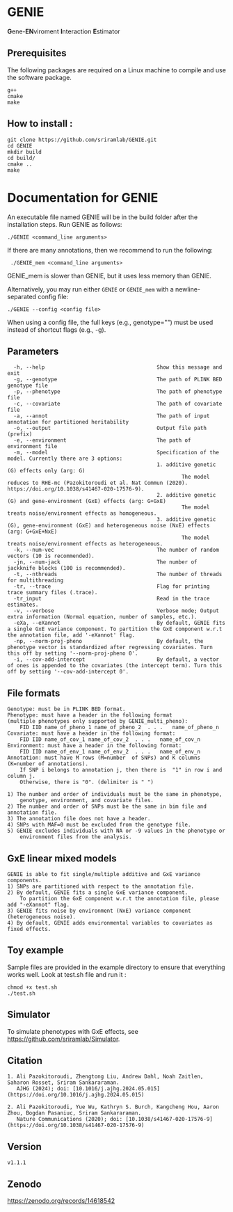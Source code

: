 # GENIE
**G**ene-**EN**viroment **I**nteraction **E**stimator

## Prerequisites
The following packages are required on a Linux machine to compile and use the software package.
```
g++
cmake
make
```

## How to install :

```
git clone https://github.com/sriramlab/GENIE.git
cd GENIE
mkdir build
cd build/
cmake ..
make
```

# Documentation for GENIE
An executable file named GENIE will be in the build folder after the installation steps. Run GENIE as follows:
 ```
 ./GENIE <command_line arguments>
```
If there are many annotations, then we recommend to run the following: 
```
 ./GENIE_mem <command_line arguments>
```
GENIE_mem is slower than GENIE, but it uses less memory than GENIE.

Alternatively, you may run either ```GENIE``` or ```GENIE_mem``` with a newline-separated config file:
```
./GENIE --config <config file>
```
When using a config file, the full keys (e.g., genotype="") must be used instead of shortcut flags (e.g., -g).

## Parameters

```
  -h, --help                                    Show this message and exit
  -g, --genotype                                The path of PLINK BED genotype file
  -p, --phenotype                               The path of phenotype file
  -c, --covariate                               The path of covariate file
  -a, --annot                                   The path of input annotation for partitioned heritability
  -o, --output                                  Output file path (prefix)
  -e, --environment                             The path of environment file
  -m, --model                                   Specification of the model. Currently there are 3 options:
                                                1. additive genetic (G) effects only (arg: G)
                                                        The model reduces to RHE-mc (Pazokitoroudi et al. Nat Commun (2020). https://doi.org/10.1038/s41467-020-17576-9).
                                                2. additive genetic (G) and gene-environment (GxE) effects (arg: G+GxE)
                                                        The model treats noise/environment effects as homogeneous.
                                                3. additive genetic (G), gene-environment (GxE) and heterogeneous noise (NxE) effects (arg: G+GxE+NxE)
                                                        The model treats noise/environment effects as heterogeneous.
  -k, --num-vec                                 The number of random vectors (10 is recommended).
  -jn, --num-jack                               The number of jackknife blocks (100 is recommended).
  -t, --nthreads                                The number of threads for multithreading
  -tr, --trace                                  Flag for printing trace summary files (.trace).
  -tr_input                                     Read in the trace estimates.
  -v, --verbose                                 Verbose mode; Output extra information (Normal equation, number of samples, etc.).
  -eXa, --eXannot                               By default, GENIE fits a single GxE variance component. To partition the GxE component w.r.t the annotation file, add '-eXannot' flag.
  -np, --norm-proj-pheno                        By default, the phenotype vector is standardized after regressing covariates. Turn this off by setting '--norm-proj-pheno 0'.
  -i, --cov-add-intercept                       By default, a vector of ones is appended to the covariates (the intercept term). Turn this off by setting '--cov-add-intercept 0'.

```
## File formats
```
Genotype: must be in PLINK BED format.
Phenotype: must have a header in the following format 
(multiple phenotypes only supported by GENIE_multi_pheno): 
    FID IID name_of_pheno_1 name_of_pheno_2  . . .   name_of_pheno_n
Covariate: must have a header in the following format: 
    FID IID name_of_cov_1 name_of_cov_2  . . .   name_of_cov_n
Environment: must have a header in the following format: 
    FID IID name_of_env_1 name_of_env_2  . . .   name_of_env_n
Annotation: must have M rows (M=number  of SNPs) and K columns (K=number of annotations).
    If SNP i belongs to annotation j, then there is  "1" in row i and column j.
    Otherwise, there is "0". (delimiter is " ")

1) The number and order of individuals must be the same in phenotype, 
    genotype, environment, and covariate files.
2) The number and order of SNPs must be the same in bim file and annotation file.
3) The annotation file does not have a header. 
4) SNPs with MAF=0 must be excluded from the genotype file.
5) GENIE excludes individuals with NA or -9 values in the phenotype or 
    environment files from the analysis.
```

## GxE linear mixed models
```
GENIE is able to fit single/multiple additive and GxE variance components. 
1) SNPs are partitioned with respect to the annotation file.
2) By default, GENIE fits a single GxE variance component. 
    To partition the GxE component w.r.t the annotation file, please add "-eXannot" flag.
3) GENIE fits noise by environment (NxE) variance component (heterogeneous noise).
4) By default, GENIE adds environmental variables to covariates as fixed effects.
```

## Toy example 
Sample files are provided in the example directory to ensure that everything works well. 
Look at test.sh file and run it  :
```
chmod +x test.sh
./test.sh
```

## Simulator
To simulate phenotypes with GxE effects, see https://github.com/sriramlab/Simulator.

## Citation
```
1. Ali Pazokitoroudi, Zhengtong Liu, Andrew Dahl, Noah Zaitlen, Saharon Rosset, Sriram Sankararaman.
   AJHG (2024); doi: [10.1016/j.ajhg.2024.05.015](https://doi.org/10.1016/j.ajhg.2024.05.015)

2. Ali Pazokitoroudi, Yue Wu, Kathryn S. Burch, Kangcheng Hou, Aaron Zhou, Bogdan Pasaniuc, Sriram Sankararaman.
   Nature Communications (2020); doi: [10.1038/s41467-020-17576-9](https://doi.org/10.1038/s41467-020-17576-9)
```

## Version
```
v1.1.1
```

## Zenodo
https://zenodo.org/records/14618542
